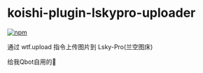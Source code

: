 # koishi-plugin-lskypro-uploader

[![npm](https://img.shields.io/npm/v/koishi-plugin-lskypro-uploader?style=flat-square)](https://www.npmjs.com/package/koishi-plugin-lskypro-uploader)

通过 wtf.upload 指令上传图片到 Lsky-Pro(兰空图床)

给我Qbot自用的🧩